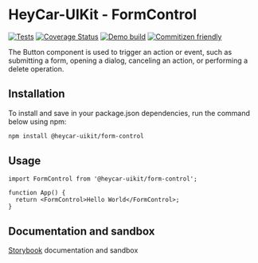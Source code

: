 # HeyCar-UIKit - FormControl

[![Tests](https://github.com/hey-car/heycar-uikit/actions/workflows/build.yml/badge.svg)](https://github.com/hey-car/heycar-uikit/actions/workflows/build.yml)
[![Coverage Status](https://coveralls.io/repos/github/hey-car/heycar-uikit/badge.svg)](https://coveralls.io/github/hey-car/heycar-uikit)
[![Demo build](https://github.com/hey-car/heycar-uikit/actions/workflows/main.yml/badge.svg)](https://github.com/hey-car/heycar-uikit/actions/workflows/main.yml)
[![Commitizen friendly](https://img.shields.io/badge/commitizen-friendly-brightgreen.svg)](http://commitizen.github.io/cz-cli/)

The Button component is used to trigger an action or event, such as submitting a form, opening a dialog, canceling an action, or performing a delete operation.

## Installation

To install and save in your package.json dependencies, run the command below using npm:

```bash
npm install @heycar-uikit/form-control
```

## Usage

```tsx
import FormControl from '@heycar-uikit/form-control';

function App() {
  return <FormControl>Hello World</FormControl>;
}
```

## Documentation and sandbox

[Storybook](https://hey-car.github.io/heycar-uikit/main/?path=/docs/components-form-control--form-control) documentation and sandbox
